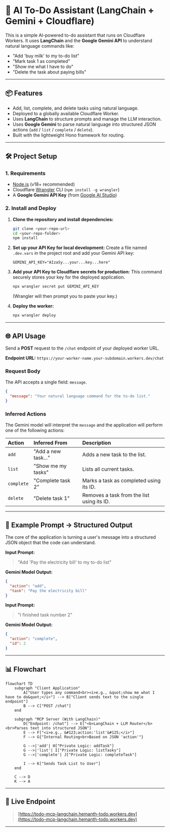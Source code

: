 # 🧠 AI To-Do Assistant (LangChain + Gemini + Cloudflare)

This is a simple AI-powered to-do assistant that runs on Cloudflare Workers. It uses **LangChain** and the **Google Gemini API** to understand natural language commands like:

- "Add 'buy milk' to my to-do list"
- "Mark task 1 as completed"
- "Show me what I have to do"
- "Delete the task about paying bills"

---

## 📦 Features

- Add, list, complete, and delete tasks using natural language.
- Deployed to a globally available Cloudflare Worker.
- Uses **LangChain** to structure prompts and manage the LLM interaction.
- Uses **Google Gemini** to parse natural language into structured JSON actions (`add` / `list` / `complete` / `delete`).
- Built with the lightweight Hono framework for routing.

---

## 🛠️ Project Setup

### 1. Requirements

- [Node.js](https://nodejs.org/en) (v18+ recommended)
- Cloudflare [Wrangler](https://developers.cloudflare.com/workers/wrangler/install-and-update/) CLI (`npm install -g wrangler`)
- A **Google Gemini API Key** (from [Google AI Studio](https://aistudio.google.com/app/apikey))

### 2. Install and Deploy

1.  **Clone the repository and install dependencies:**
    ```bash
    git clone <your-repo-url>
    cd <your-repo-folder>
    npm install
    ```

2.  **Set up your API Key for local development:**
    Create a file named `.dev.vars` in the project root and add your Gemini API key:
    ```
    GEMINI_API_KEY="AIzaSy...your...key...here"
    ```

3.  **Add your API Key to Cloudflare secrets for production:**
    This command securely stores your key for the deployed application.
    ```bash
    npx wrangler secret put GEMINI_API_KEY
    ```
    (Wrangler will then prompt you to paste your key.)

4.  **Deploy the worker:**
    ```bash
    npx wrangler deploy
    ```

---

## 🌐 API Usage

Send a **POST** request to the `/chat` endpoint of your deployed worker URL.

**Endpoint URL:** `https://your-worker-name.your-subdomain.workers.dev/chat`

### Request Body

The API accepts a single field: `message`.

```json
{
  "message": "Your natural language command for the to-do list."
}
```

### Inferred Actions

The Gemini model will interpret the `message` and the application will perform one of the following actions:

| Action | Inferred From | Description |
| :--- | :--- | :--- |
| `add` | "Add a new task..." | Adds a new task to the list. |
| `list` | "Show me my tasks" | Lists all current tasks. |
| `complete` | "Complete task 2" | Marks a task as completed using its ID. |
| `delete` | "Delete task 1" | Removes a task from the list using its ID. |

---

## 🔁 Example Prompt → Structured Output

The core of the application is turning a user's message into a structured JSON object that the code can understand.

**Input Prompt:**
> "Add 'Pay the electricity bill' to my to-do list"

**Gemini Model Output:**
```json
{
  "action": "add",
  "task": "Pay the electricity bill"
}
```

**Input Prompt:**
> "I finished task number 2"

**Gemini Model Output:**
```json
{
  "action": "complete",
  "id": 2
}
```

---

## 📊 Flowchart

```mermaid
flowchart TD
    subgraph "Client Application"
        A["User types any command<br><i>e.g., &quot;show me what I have to do&quot;</i>"] --> B["Client sends text to the single endpoint"]
        B --> C["POST /chat"]
    end

    subgraph "MCP Server (With LangChain)"
        D["Endpoint: /chat"] --> E["<b>LangChain + LLM Router</b><br>Parses text into structured JSON"]
        E --> F["<i>e.g., &#123;action:'list'&#125;</i>"]
        F --> G{"Internal Routing<br>Based on JSON 'action'"}
        
        G -->|'add'| H["Private Logic: addTask"]
        G -->|'list'| I["Private Logic: listTasks"]
        G -->|'complete'| J["Private Logic: completeTask"]
        
        I --> K["Sends Task List to User"]
    end

    C --> D
    K --> A
```
---

## 🔗 Live Endpoint

> [https://todo-mcp-langchain.hemanth-todo.workers.dev](https://todo-mcp-langchain.hemanth-todo.workers.dev)

---